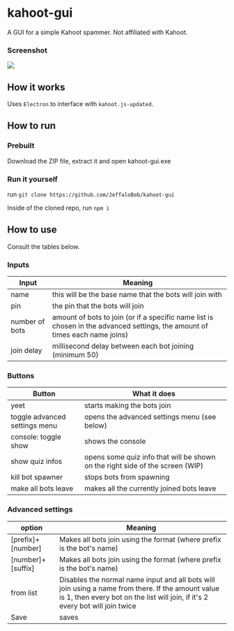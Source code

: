 
# kahoot-gui

A GUI for a simple Kahoot spammer. Not affiliated with Kahoot.
### Screenshot
![](https://i.imgur.com/w6smmnz.png)
## How it works

Uses `Electron` to interface with `kahoot.js-updated`. 

## How to run
### Prebuilt
Download the ZIP file, extract it and open kahoot-gui.exe
### Run it yourself

run `git clone https://github.com/JeffaloBob/kahoot-gui` 

Inside of the cloned repo, run `npm i`
## How to use
Consult the tables below.

### Inputs

|Input|Meaning|
|--|--|
| name | this will be the base name that the bots will join with |
| pin | the pin that the bots will join |
| number of bots | amount of bots to join (or if a specific name list is chosen in the advanced settings, the amount of times each name joins) |
| join delay | millisecond delay between each bot joining (minimum 50) |

### Buttons

|Button|What it does|
|--|--|
| yeet | starts making the bots join |
| toggle advanced settings menu | opens the advanced settings menu (see below) |
| console: toggle show| shows the console |
| show quiz infos | opens some quiz info that will be shown on the right side of the screen (WIP) |
| kill bot spawner | stops bots from spawning |
| make all bots leave | makes all the currently joined bots leave |

### Advanced settings
| option | Meaning |
|--|--|
| [prefix]+[number] | Makes all bots join using the format (where prefix is the bot's name) |
| [number]+[suffix] | Makes all bots join using the format (where prefix is the bot's name) |
| from list | Disables the normal name input and all bots will join using a name from there. If the amount value is 1, then every bot on the list will join, if it's 2 every bot will join twice |
| Save | saves |